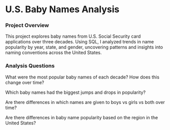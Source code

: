 # U.S. Baby Names Analysis

### Project Overview 
This project explores baby names from U.S. Social Security card applications over three decades. Using SQL, I analyzed trends in name popularity by year, state, and gender, uncovering patterns and insights into naming conventions across the United States.

### Analysis Questions
What were the most popular baby names of each decade? How does this change over time?

Which baby names had the biggest jumps and drops in popularity?

Are there differences in which names are given to boys vs girls vs both over time?

Are there differences in baby name popularity based on the region in the United States?
